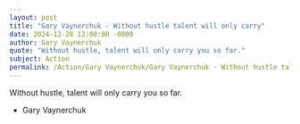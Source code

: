 ```yaml
---
layout: post
title: "Gary Vaynerchuk - Without hustle talent will only carry"
date: 2024-12-28 12:00:00 -0000
author: Gary Vaynerchuk
quote: "Without hustle, talent will only carry you so far."
subject: Action
permalink: /Action/Gary Vaynerchuk/Gary Vaynerchuk - Without hustle talent will only carry
---
```


Without hustle, talent will only carry you so far.

- Gary Vaynerchuk
